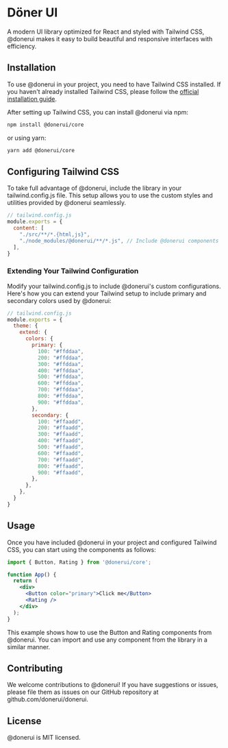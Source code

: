 # Döner UI

A modern UI library optimized for React and styled with Tailwind CSS, @donerui makes it easy to build beautiful and responsive interfaces with efficiency.

## Installation

To use @donerui in your project, you need to have Tailwind CSS installed. If you haven't already installed Tailwind CSS, please follow the [official installation guide](https://tailwindcss.com/docs/installation).

After setting up Tailwind CSS, you can install @donerui via npm:

```bash
npm install @donerui/core
```

or using yarn:

```bash
yarn add @donerui/core
```

## Configuring Tailwind CSS
To take full advantage of @donerui, include the library in your tailwind.config.js file. This setup allows you to use the custom styles and utilities provided by @donerui seamlessly.

```javascript
// tailwind.config.js
module.exports = {
  content: [
    "./src/**/*.{html,js}",
    "./node_modules/@donerui/**/*.js", // Include @donerui components
  ],
}
```

### Extending Your Tailwind Configuration
Modify your tailwind.config.js to include @donerui's custom configurations. Here's how you can extend your Tailwind setup to include primary and secondary colors used by @donerui:

```javascript
// tailwind.config.js
module.exports = {
  theme: {
    extend: {
      colors: {
        primary: {
          100: "#ffddaa",
          200: "#ffddaa",
          300: "#ffddaa",
          400: "#ffddaa",
          500: "#ffddaa",
          600: "#ffddaa",
          700: "#ffddaa",
          800: "#ffddaa",
          900: "#ffddaa",
        },
        secondary: {
          100: "#ffaadd",
          200: "#ffaadd",
          300: "#ffaadd",
          400: "#ffaadd",
          500: "#ffaadd",
          600: "#ffaadd",
          700: "#ffaadd",
          800: "#ffaadd",
          900: "#ffaadd",
        },
      },
    },
  }
}
```

## Usage
Once you have included @donerui in your project and configured Tailwind CSS, you can start using the components as follows:

```jsx
import { Button, Rating } from '@donerui/core';

function App() {
  return (
    <div>
      <Button color="primary">Click me</Button>
      <Rating />
    </div>
  );
}
```

This example shows how to use the Button and Rating components from @donerui. You can import and use any component from the library in a similar manner.

## Contributing
We welcome contributions to @donerui! If you have suggestions or issues, please file them as issues on our GitHub repository at github.com/donerui/donerui.

## License
@donerui is MIT licensed.